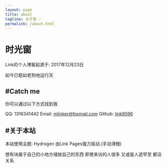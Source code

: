 ```yaml
---
layout: page
title: about
tagline: 关于我 ~
permalink: /about.html
---
```


# 时光窗

Link的个人博客起源于: 2017年12月23日

如今已稳如老狗地运行<span id="sitetime2"></span>天

## #Catch me

你可以通过以下方式找到我

QQ: 1316341442
Email: <a href="mailto:mlinker@foxmail.com">mlinker@foxmail.com</a>
Github: [link9596](https://github.com/link9596)

## #关于本站

本站使用主题: Hydrogen
由Link Pages强力驱动.(手动滑稽)

想有块属于自己的小地方储放自己的东西
即使来访的人很多 又或是人迹罕至
都没关系
